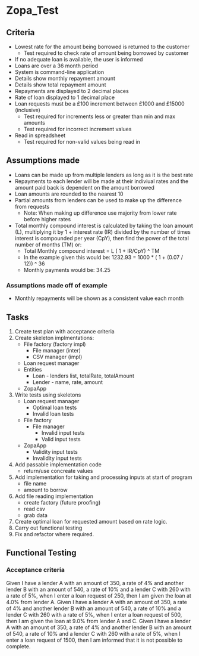 # Zopa_Test

## Criteria

* Lowest rate for the amount being borrowed is returned to the customer
	* Test required to check rate of amount being borrowed by customer
* If no adequate loan is available, the user is informed
* Loans are over a 36 month period
* System is command-line application
* Details show monthly repayment amount
* Details show total repayment amount
* Repayments are displayed to 2 decimal places
* Rate of loan displayed to 1 decimal place
* Loan requests must be a £100 increment between £1000 and £15000 (inclusive)
	* Test required for increments less or greater than min and max amounts
	* Test required for incorrect increment values
* Read in spreadsheet 
	* Test required for non-valid values being read in
	
## Assumptions made

* Loans can be made up from multiple lenders as long as it is the best rate
* Repayments to each lender will be made at their indiviual rates and the amount paid back is dependent on the amount borrowed
* Loan amounts are rounded to the nearest 10
* Partial amounts from lenders can be used to make up the difference from requests
	* Note: When making up difference use majority from lower rate before higher rates
* Total monthly compound interest is calculated by taking the loan amount (L), multiplying it by 1 + interest rate (IR) divided by the number of times interest is compounded per year (CpY), then find the power of the total number of months (TM) or:
	* Total Monthly compound interest = L ( 1 + IR/CpY) ^ TM
	* In the example given this would be: 1232.93 = 1000 * ( 1 +  (0.07 / 12)) ^ 36
	* Monthly payments would be: 34.25

### Assumptions made off of example

* Monthly repayments will be shown as a consistent value each month

## Tasks

1. Create test plan with acceptance criteria
2. Create skeleton implmentations:
	* File factory (factory impl)
		* File manager (inter)
		* CSV manager (impl)
	* Loan request manager 
	* Entities
		* Loan - lenders list, totalRate, totalAmount
		* Lender - name, rate, amount
	* ZopaApp
3. Write tests using skeletons
	* Loan request manager
		* Optimal loan tests
		* Invalid loan tests
	* File factory
		* File manager
			* Invalid input tests
			* Valid input tests
	* ZopaApp
		* Validity input tests
		* Invalidity input tests
4. Add passable implementation code
	* return/use concreate values
5. Add implementation for taking and processing inputs at start of program
	* file name
	* amount to borrow
6. Add file reading implementation
	* create factory (future proofing)
	* read csv
	* grab data
7. Create optimal loan for requested amount based on rate logic.
8. Carry out functional testing
9. Fix and refactor where required.

## Functional Testing

### Acceptance criteria

Given I have a lender A with an amount of 350, a rate of 4% and another lender B with an amount of 540, a rate of 10% and a lender C with 260 with a rate of 5%, when I enter a loan request of 250, then I am given the loan at 4.0% from lender A.
Given I have a lender A with an amount of 350, a rate of 4% and another lender B with an amount of 540, a rate of 10% and a lender C with 260 with a rate of 5%, when I enter a loan request of 500, then I am given the loan at 9.0% from lender A and C.
Given I have a lender A with an amount of 350, a rate of 4% and another lender B with an amount of 540, a rate of 10% and a lender C with 260 with a rate of 5%, when I enter a loan request of 1500, then I am informed that it is not possible to complete.


	
